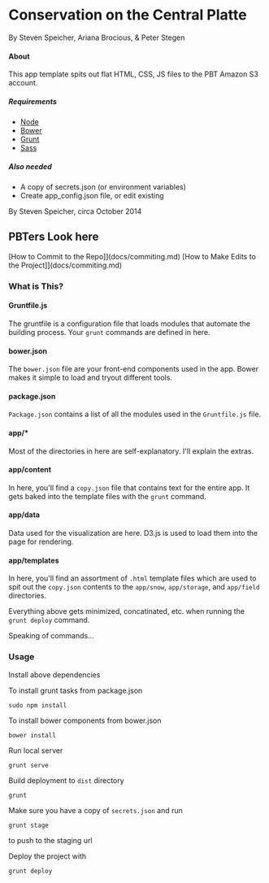 Conservation on the Central Platte
===================

By Steven Speicher, Ariana Brocious, & Peter Stegen

#### About
This app template spits out flat HTML, CSS, JS files to the PBT Amazon S3 account.

##### Requirements

* [Node](http://nodejs.org/)
* [Bower](http://bower.io/)
* [Grunt](http://gruntjs.com/)
* [Sass](http://sass-lang.com/)

##### Also needed
* A copy of secrets.json (or environment variables)
* Create app_config.json file, or edit existing

By Steven Speicher, circa October 2014

## PBTers Look here
[How to Commit to the Repo]](docs/commiting.md)
[How to Make Edits to the Project]](docs/commiting.md)

### What is This?

#### Gruntfile.js
The gruntfile is a configuration file that loads modules that automate the building process. Your `grunt` commands are defined in here.

#### bower.json
The `bower.json` file are your front-end components used in the app. Bower makes it simple to load and tryout different tools.

#### package.json
`Package.json` contains a list of all the modules used in the `Gruntfile.js` file.

#### app/*
Most of the directories in here are self-explanatory. I'll explain the extras.

#### app/content
In here, you'll find a `copy.json` file that contains text for the entire app. It gets baked into the template files with the `grunt` command.

#### app/data
Data used for the visualization are here. D3.js is used to load them into the page for rendering.

#### app/templates
In here, you'll find an assortment of `.html` template files which are used to spit out the `copy.json` contents to the `app/snow`, `app/storage`, and `app/field` directories.

Everything above gets minimized, concatinated, etc. when running the `grunt deploy` command.

Speaking of commands...


### Usage

Install above dependencies

To install grunt tasks from package.json

  	sudo npm install

To install bower components from bower.json

  	bower install

Run local server

    grunt serve

Build deployment to `dist` directory

    grunt

Make sure you have a copy of `secrets.json` and run

	grunt stage

to push to the staging url

Deploy the project with

	grunt deploy
